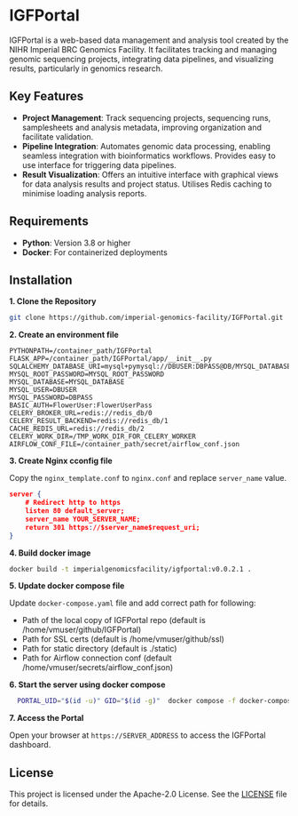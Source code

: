# IGFPortal

IGFPortal is a web-based data management and analysis tool created by the NIHR Imperial BRC  Genomics Facility. It facilitates tracking and managing genomic sequencing projects, integrating data pipelines, and visualizing results, particularly in genomics research.

## Key Features
- **Project Management**: Track sequencing projects, sequencing runs, samplesheets and analysis metadata, improving organization and facilitate validation.
- **Pipeline Integration**: Automates genomic data processing, enabling seamless integration with bioinformatics workflows. Provides easy to use interface for triggering data pipelines.
- **Result Visualization**: Offers an intuitive interface with graphical views for data analysis results and project status. Utilises Redis caching to minimise loading analysis reports.

## Requirements
- **Python**: Version 3.8 or higher
- **Docker**: For containerized deployments

## Installation

**1. Clone the Repository**

```bash
git clone https://github.com/imperial-genomics-facility/IGFPortal.git
```

**2. Create an environment file**

```
PYTHONPATH=/container_path/IGFPortal
FLASK_APP=/container_path/IGFPortal/app/__init__.py
SQLALCHEMY_DATABASE_URI=mysql+pymysql://DBUSER:DBPASS@DB/MYSQL_DATABASE
MYSQL_ROOT_PASSWORD=MYSQL_ROOT_PASSWORD
MYSQL_DATABASE=MYSQL_DATABASE
MYSQL_USER=DBUSER
MYSQL_PASSWORD=DBPASS
BASIC_AUTH=FlowerUser:FlowerUserPass
CELERY_BROKER_URL=redis://redis_db/0
CELERY_RESULT_BACKEND=redis://redis_db/1
CACHE_REDIS_URL=redis://redis_db/2
CELERY_WORK_DIR=/TMP_WORK_DIR_FOR_CELERY_WORKER
AIRFLOW_CONF_FILE=/container_path/secret/airflow_conf.json
```

**3. Create Nginx cconfig file**

Copy the `nginx_template.conf` to `nginx.conf` and replace `server_name` value.

```json
server {
    # Redirect http to https
    listen 80 default_server;
    server_name YOUR_SERVER_NAME;
    return 301 https://$server_name$request_uri;
}
```

**4. Build docker image**

```bash
docker build -t imperialgenomicsfacility/igfportal:v0.0.2.1 .
```

**5. Update docker compose file**

Update `docker-compose.yaml` file and add correct path for following:

  * Path of the local copy of IGFPortal repo (default is /home/vmuser/github/IGFPortal)
  * Path for SSL certs (default is /home/vmuser/github/ssl)
  * Path for static directory (default is ./static)
  * Path for Airflow connection conf (default /home/vmuser/secrets/airflow_conf.json)

**6. Start the server using docker compose**

```bash
  PORTAL_UID="$(id -u)" GID="$(id -g)"  docker compose -f docker-compose.yaml -p igfportal up -d
```

**7. Access the Portal**

Open your browser at `https://SERVER_ADDRESS` to access the IGFPortal dashboard.

## License

This project is licensed under the Apache-2.0 License. See the [LICENSE](LICENSE) file for details.